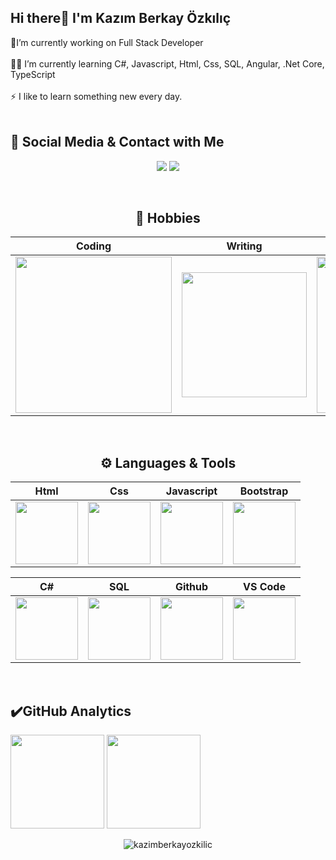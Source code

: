 ## Hi there👋  I'm Kazım Berkay Özkılıç

🔭I’m currently working on Full Stack Developer</br></br>👩‍💻 I’m currently learning C#, Javascript, Html, Css, SQL, Angular, .Net Core, TypeScript </br></br>⚡ I like to learn something new every day.</br></br>

## 💬 Social Media & Contact with Me
<p align="center">
 <a target="_blank" href="https://www.linkedin.com/in/kazimberkayozkilic/"><img src="https://img.shields.io/badge/LinkedIn-0077B5?style=for-the-badge&logo=linkedin&logoColor=white"></a>
 <a target="_blank" href="mailto:kazimberkayozkilic@gmail.com"><img src="https://img.shields.io/badge/Gmail-D14836?style=for-the-badge&logo=gmail&logoColor=white"></a>
</p>

</br>
<div align="center">
 
## 🚀  Hobbies 

|Coding|Writing|Reading|
|:-:|:-:|:-:|
|<img style="width: 250px" src="https://media.giphy.com/media/Y4ak9Ki2GZCbJxAnJD/giphy.gif">|<img style="width: 200px" src="https://media.giphy.com/media/YHpmahJgMjxL6S29Au/giphy.gif">|  <img style="width: 250px" src="https://media.giphy.com/media/NFA61GS9qKZ68/giphy.gif">|
</br>

## ⚙️ Languages & Tools 

|Html|Css|Javascript|Bootstrap
|:-:|:-:|:-:|:-:|
|<img style="width: 100px" src="https://media.giphy.com/media/QssGEmpkyEOhBCb7e1/giphy.gif">|<img style="width: 100px" src="https://media.giphy.com/media/CEHtFH3rJ6xdhBUKIT/giphy.gif">|<img style="width: 100px" src="https://media.giphy.com/media/ln7z2eWriiQAllfVcn/giphy.gif">|<img style="width: 100px" src="https://getbootstrap.com/docs/4.6/assets/brand/bootstrap-social-logo.png">|

|C#|SQL|Github|VS Code
|:-:|:-:|:-:|:-:|
|<img style="width: 100px" src="https://mir-s3-cdn-cf.behance.net/project_modules/max_1200/622ca052071761.59034e74abb36.gif">|<img style="width: 100px" src="https://media1.giphy.com/media/EK5nB6wQKKN86j7GWx/giphy.gif?cid=790b76113fd65a9386daf6b2bd86487884627fdfdf1a597a&rid=giphy.gif&ct=s">|<img style="width: 100px" src="https://media.giphy.com/media/KzJkzjggfGN5Py6nkT/giphy.gif">|<img style="width: 100px" src="https://media.giphy.com/media/IdyAQJVN2kVPNUrojM/giphy.gif">|
</br>
</div>


## ✔️GitHub Analytics

<p align="left" >
<a href="https://github.com/kazimberkayozkilic">
 <img height="150em" align:"center"  src="https://github-readme-stats-eight-theta.vercel.app/api?username=kazimberkayozkilic&show_icons=true&theme=algolia&include_all_commits=true&count_private=true"/></a>
  <a href="https://github.com/kazimberkayozkilic"><img height="150em" align:"center" src="https://github-readme-stats-eight-theta.vercel.app/api/top-langs/?username=kazimberkayozkilic&layout=compact&langs_count=8&theme=algolia"/>
</a>
</p>

<p align="center"> <img src="https://komarev.com/ghpvc/?username=kazimberkayozkilic&label=Profile%20views&color=0e75b6&style=flat" alt="kazimberkayozkilic" /></p>
